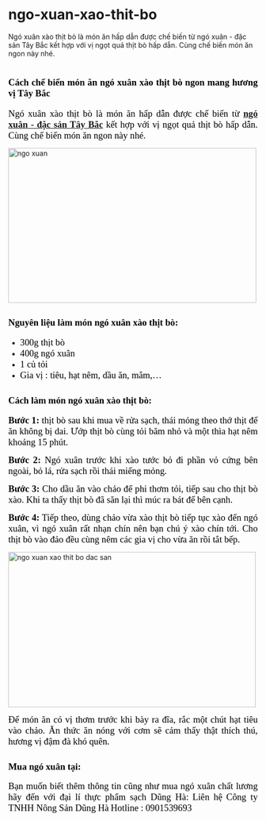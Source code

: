 # ngo-xuan-xao-thit-bo
Ngó xuân xào thịt bò là món ăn hấp dẫn được chế biến từ ngó xuân - đặc sản Tây Bắc kết hợp với vị ngọt quả thịt bò hấp dẫn. Cùng chế biến món ăn ngon này nhé.
<h1 style="text-align: justify;"><strong><span style="color: #000000; font-family: 'times new roman', times, serif; font-size: 14pt;">Cách chế biến món ăn ngó xuân xào thịt bò ngon mang hương vị Tây Bắc</span></strong></h1>
<p style="text-align: justify;"><span style="color: #000000; font-family: 'times new roman', times, serif; font-size: 14pt;">Ngó xuân xào thịt bò là món ăn hấp dẫn được chế biến từ <a href="http://mangtayxanh.net/kham-pha-nhung-loai-rau-rung-duoc-cac-nha-hang-san-lung-trong-luc-giao-mua.html"><strong>ngó xuân - đặc sản Tây Bắc</strong></a> kết hợp với vị ngọt quả thịt bò hấp dẫn. Cùng chế biến món ăn ngon này nhé.</span></p>
<img class="alignnone  wp-image-194" src="https://nongsandungha.com/wp-content/uploads/2016/06/rau-ngo-xuan-300x187.jpeg" alt="ngo xuan" width="501" height="312" />
<h2 style="text-align: justify;"><strong><span style="color: #000000; font-family: 'times new roman', times, serif; font-size: 14pt;">Nguyên liệu làm món ngó xuân xào thịt bò:</span></strong></h2>
<ul style="text-align: justify;">
 	<li><span style="color: #000000; font-family: 'times new roman', times, serif; font-size: 14pt;">300g thịt bò</span></li>
 	<li><span style="color: #000000; font-family: 'times new roman', times, serif; font-size: 14pt;">400g ngó xuân</span></li>
 	<li><span style="color: #000000; font-family: 'times new roman', times, serif; font-size: 14pt;">1 củ tỏi</span></li>
 	<li><span style="color: #000000; font-family: 'times new roman', times, serif; font-size: 14pt;">Gia vị : tiêu, hạt nêm, dầu ăn, mắm,…</span></li>
</ul>
<h2 style="text-align: justify;"><strong><span style="color: #000000; font-family: 'times new roman', times, serif; font-size: 14pt;">Cách làm món ngó xuân xào thịt bò:</span></strong></h2>
<p style="text-align: justify;"><span style="color: #000000; font-family: 'times new roman', times, serif; font-size: 14pt;"><strong>Bước 1:</strong> thịt bò sau khi mua về rửa sạch, thái mỏng theo thớ thịt để ăn không bị dai. Ướp thịt bò cùng tỏi băm nhỏ và một thìa hạt nêm khoảng 15 phút.</span></p>
<p style="text-align: justify;"><span style="color: #000000; font-family: 'times new roman', times, serif; font-size: 14pt;"><strong>Bước 2:</strong> Ngó xuân trước khi xào tước bỏ đi phần vỏ cứng bên ngoài, bỏ lá, rửa sạch rồi thái miếng mỏng.</span></p>
<p style="text-align: justify;"><span style="color: #000000; font-family: 'times new roman', times, serif; font-size: 14pt;"><strong>Bước 3:</strong> Cho dầu ăn vào chảo để phi thơm tỏi, tiếp sau cho thịt bò xào. Khi ta thấy thịt bò đã săn lại thì múc ra bát để bên cạnh.</span></p>
<p style="text-align: justify;"><span style="color: #000000; font-family: 'times new roman', times, serif; font-size: 14pt;"><strong>Bước 4:</strong> Tiếp theo, dùng chảo vừa xào thịt bò tiếp tục xào đến ngó xuân, vì ngó xuân rất nhạn chín nên bạn chú ý xào chín tới. Cho thịt bò vào đảo đều cùng nêm các gia vị cho vừa ăn rồi tắt bếp.</span></p>
<img class="alignnone  wp-image-13356" src="https://nongsandungha.com/wp-content/uploads/2018/08/ngo-xuan-xao-thit-bo-dac-san.png" alt="ngo xuan xao thit bo dac san" width="500" height="313" />
<p style="text-align: justify;"><span style="color: #000000; font-family: 'times new roman', times, serif; font-size: 14pt;">Để món ăn có vị thơm trước khi bày ra đĩa, rắc một chút hạt tiêu vào chảo. Ăn thức ăn nóng với cơm sẽ cảm thấy thật thích thú, hương vị đậm đà khó quên.</span></p>

<h2 style="text-align: justify;"><span style="color: #000000; font-family: 'times new roman', times, serif; font-size: 14pt;"><strong>Mua ngó xuân tại:</strong> </span></h2>
<p style="text-align: justify;"><span style="color: #000000; font-family: 'times new roman', times, serif; font-size: 14pt;">Bạn muốn biết thêm thông tin cũng như mua ngó xuân chất lương hãy đến với đại lí thực phẩm sạch Dũng Hà:</span>
<span style="color: #000000; font-family: 'times new roman', times, serif; font-size: 14pt;">Liên hệ</span>
<span style="color: #000000; font-family: 'times new roman', times, serif; font-size: 14pt;">Công ty TNHH Nông Sản Dũng Hà</span>
<span style="color: #000000; font-family: 'times new roman', times, serif; font-size: 14pt;">Hotline : 0901539693</span></p>
